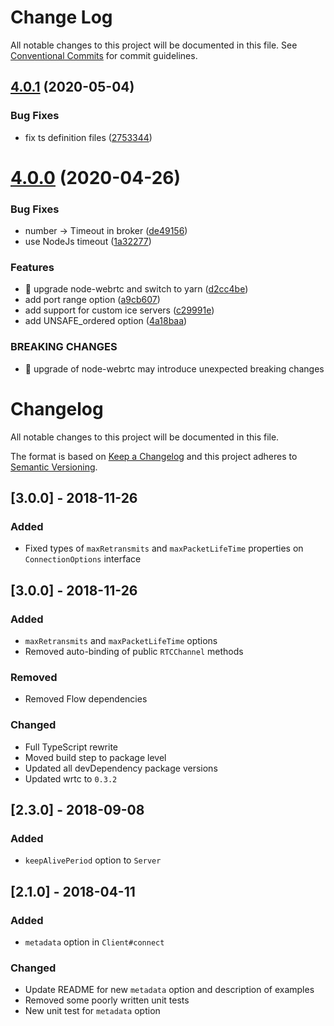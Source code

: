 # Change Log

All notable changes to this project will be documented in this file.
See [Conventional Commits](https://conventionalcommits.org) for commit guidelines.

## [4.0.1](https://github.com/osofour/web-udp/compare/v4.0.0...v4.0.1) (2020-05-04)


### Bug Fixes

* fix ts definition files ([2753344](https://github.com/osofour/web-udp/commit/27533442af7eb9b7224adf01b6294ff039dbe76a))





# [4.0.0](https://github.com/osofour/web-udp/compare/v3.0.3...v4.0.0) (2020-04-26)


### Bug Fixes

* number -> Timeout in broker ([de49156](https://github.com/osofour/web-udp/commit/de491568edefa067e3495dae1e554d10569c23d2))
* use NodeJs timeout ([1a32277](https://github.com/osofour/web-udp/commit/1a32277cf303fb6a780fbc18316c77d48789ccd9))


### Features

* 🎸 upgrade node-webrtc and switch to yarn ([d2cc4be](https://github.com/osofour/web-udp/commit/d2cc4be7225ecc8e62b65f737760a86f37d73fbc))
* add port range option ([a9cb607](https://github.com/osofour/web-udp/commit/a9cb607684b2b8e6289696398edc1e7bac082c4b))
* add support for custom ice servers ([c29991e](https://github.com/osofour/web-udp/commit/c29991e4ff6cd40c5cdf19a619867cb41b4ece50))
* add UNSAFE_ordered option ([4a18baa](https://github.com/osofour/web-udp/commit/4a18baa26c41966c3ad83cc1446745360d961cb9))


### BREAKING CHANGES

* 🧨 upgrade of node-webrtc may introduce unexpected breaking changes





# Changelog

All notable changes to this project will be documented in this file.

The format is based on [Keep a Changelog](http://keepachangelog.com/en/1.0.0/)
and this project adheres to [Semantic Versioning](http://semver.org/spec/v2.0.0.html).

## [3.0.0] - 2018-11-26

### Added

- Fixed types of `maxRetransmits` and `maxPacketLifeTime` properties on `ConnectionOptions` interface

## [3.0.0] - 2018-11-26

### Added

- `maxRetransmits` and `maxPacketLifeTime` options
- Removed auto-binding of public `RTCChannel` methods

### Removed

- Removed Flow dependencies

### Changed

- Full TypeScript rewrite
- Moved build step to package level
- Updated all devDependency package versions
- Updated wrtc to `0.3.2`

## [2.3.0] - 2018-09-08

### Added

- `keepAlivePeriod` option to `Server`

## [2.1.0] - 2018-04-11

### Added

- `metadata` option in `Client#connect`

### Changed

- Update README for new `metadata` option and description of examples
- Removed some poorly written unit tests
- New unit test for `metadata` option
